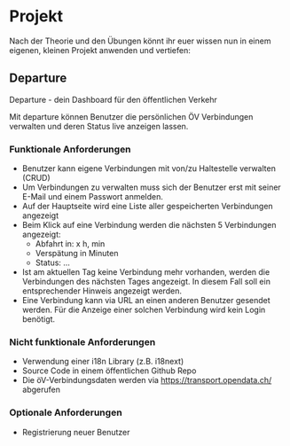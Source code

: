 # Projekt

Nach der Theorie und den Übungen könnt ihr euer wissen nun in einem eigenen, kleinen Projekt anwenden und vertiefen:

## Departure

Departure - dein Dashboard für den öffentlichen Verkehr

Mit departure können Benutzer die persönlichen ÖV Verbindungen verwalten und deren Status live anzeigen lassen.

### Funktionale Anforderungen

* Benutzer kann eigene Verbindungen mit von/zu Haltestelle verwalten (CRUD)
* Um Verbindungen zu verwalten muss sich der Benutzer erst mit seiner E-Mail und einem Passwort anmelden. 
* Auf der Hauptseite wird eine Liste aller gespeicherten Verbindungen angezeigt
* Beim Klick auf eine Verbindung werden die nächsten 5 Verbindungen angezeigt:
  * Abfahrt in: x h, min
  * Verspätung in Minuten
  * Status: ...
* Ist am aktuellen Tag keine Verbindung mehr vorhanden, werden die Verbindungen des nächsten Tages angezeigt. In diesem Fall soll ein entsprechender Hinweis angezeigt werden. 
* Eine Verbindung kann via URL an einen anderen Benutzer gesendet werden. Für die Anzeige einer solchen Verbindung wird kein Login benötigt.

### Nicht funktionale Anforderungen
* Verwendung einer i18n Library (z.B. i18next)
* Source Code in einem öffentlichen Github Repo
* Die öV-Verbindungsdaten werden via https://transport.opendata.ch/ abgerufen

### Optionale Anforderungen
* Registrierung neuer Benutzer
